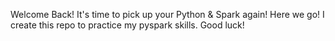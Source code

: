 Welcome Back!
It's time to pick up your Python & Spark again! Here we go! I create this repo to practice my pyspark skills. Good luck!
